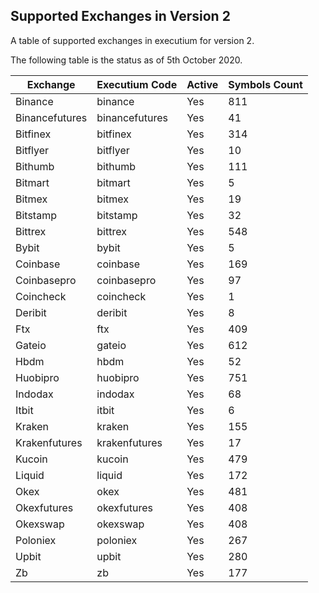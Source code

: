 ## Supported Exchanges in Version 2
A table of supported exchanges in executium for version 2.

The following table is the status as of 5th October 2020.

Exchange | Executium Code |Active | Symbols Count
------------ | ------------ | ------------ | ------------
Binance|binance|Yes|811
Binancefutures|binancefutures|Yes|41
Bitfinex|bitfinex|Yes|314
Bitflyer|bitflyer|Yes|10
Bithumb|bithumb|Yes|111
Bitmart|bitmart|Yes|5
Bitmex|bitmex|Yes|19
Bitstamp|bitstamp|Yes|32
Bittrex|bittrex|Yes|548
Bybit|bybit|Yes|5
Coinbase|coinbase|Yes|169
Coinbasepro|coinbasepro|Yes|97
Coincheck|coincheck|Yes|1
Deribit|deribit|Yes|8
Ftx|ftx|Yes|409
Gateio|gateio|Yes|612
Hbdm|hbdm|Yes|52
Huobipro|huobipro|Yes|751
Indodax|indodax|Yes|68
Itbit|itbit|Yes|6
Kraken|kraken|Yes|155
Krakenfutures|krakenfutures|Yes|17
Kucoin|kucoin|Yes|479
Liquid|liquid|Yes|172
Okex|okex|Yes|481
Okexfutures|okexfutures|Yes|408
Okexswap|okexswap|Yes|408
Poloniex|poloniex|Yes|267
Upbit|upbit|Yes|280
Zb|zb|Yes|177
